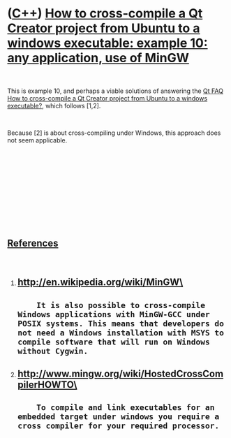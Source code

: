 



 

 

 

 

 

([C++](Cpp.htm)) [How to cross-compile a Qt Creator project from Ubuntu to a windows executable: example 10: any application, use of MinGW](CppQtCrosscompileToWindowsExample10.htm)
====================================================================================================================================================================================

 

This is example 10, and perhaps a viable solutions of answering the [Qt
FAQ](CppQtFaq.htm) [How to cross-compile a Qt Creator project from
Ubuntu to a windows executable?](CppQtCrosscompileToWindows.htm), which
follows \[1,2\].

 

Because \[2\] is about cross-compiling under Windows, this approach does
not seem applicable.

 

 

 

 

 

 

[References](CppReferences.htm)
-------------------------------

 

1.  http://en.wikipedia.org/wiki/MinGW\
      -------------------------------------------------------------------------------------------------------------------------------------------------------------------------------------------------------------------------------------------------
      `     It is also possible to cross-compile  Windows applications with MinGW-GCC under POSIX systems. This means that developers do not need a Windows installation with MSYS to compile software that will run on Windows without Cygwin.     `
      -------------------------------------------------------------------------------------------------------------------------------------------------------------------------------------------------------------------------------------------------

2.  http://www.mingw.org/wiki/HostedCrossCompilerHOWTO\
      --------------------------------------------------------------------------------------------------------------------------------------------
      `     To compile and link executables for an embedded target under windows you require a cross compiler for your required processor.     `
      --------------------------------------------------------------------------------------------------------------------------------------------

 

 

 

 

 





 



